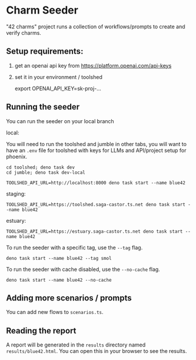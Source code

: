 # Charm Seeder

"42 charms" project runs a collection of workflows/prompts to create and verify charms.

## Setup requirements:

1. get an openai api key from https://platform.openai.com/api-keys
2. set it in your environment / toolshed

   export OPENAI_API_KEY=sk-proj-...

## Running the seeder

You can run the seeder on your local branch

local:

You will need to run the toolshed and jumble in other tabs, you will want to have an `.env` file for toolshed with keys for LLMs and API/project setup for phoenix.

    cd toolshed; deno task dev
    cd jumble; deno task dev-local

    TOOLSHED_API_URL=http://localhost:8000 deno task start --name blue42

staging:

    TOOLSHED_API_URL=https://toolshed.saga-castor.ts.net deno task start --name blue42

estuary:

    TOOLSHED_API_URL=https://estuary.saga-castor.ts.net deno task start --name blue42

To run the seeder with a specific tag, use the `--tag` flag.

    deno task start --name blue42 --tag smol

To run the seeder with cache disabled, use the `--no-cache` flag.

    deno task start --name blue42 --no-cache

## Adding more scenarios / prompts

You can add new flows to `scenarios.ts`.

## Reading the report

A report will be generated in the `results` directory named `results/blue42.html`. You can open this in your browser to see the results.
